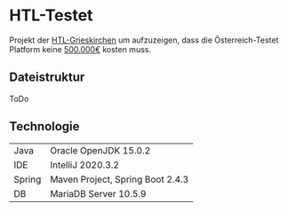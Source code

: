 # HTL-Testet

Projekt der [HTL-Grieskirchen](htl-grieskirchen.net) um aufzuzeigen, dass die Österreich-Testet Platform keine [500.000€](https://www.derstandard.at/story/2000124080479/500-000-euro-fuer-oesterreich-testet-kritik-an-kosten-fuer) kosten muss.

## Dateistruktur

ToDo

## Technologie

| | |
|-|-|
| Java | Oracle OpenJDK 15.0.2 |
| IDE  | IntelliJ 2020.3.2 |
| Spring | Maven Project, Spring Boot 2.4.3 |
| DB | MariaDB Server 10.5.9 |

